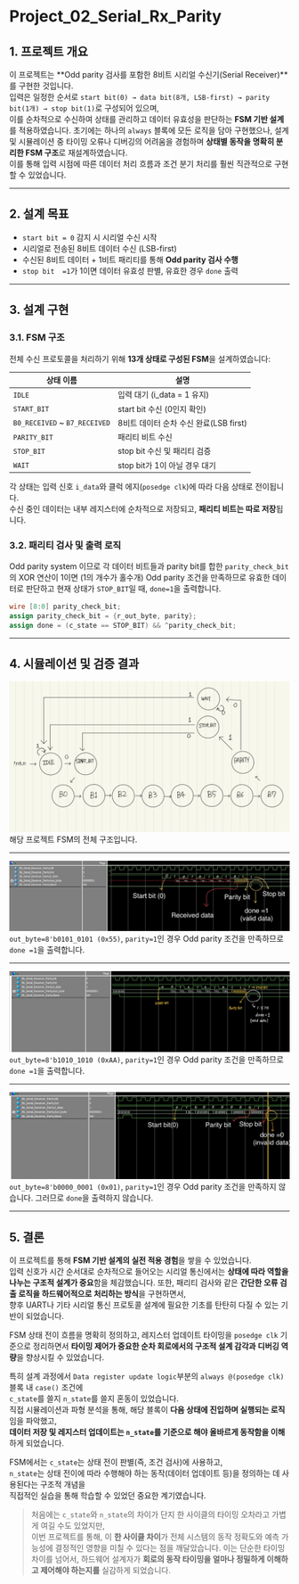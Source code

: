 # Project_02_Serial_Rx_Parity

## 1. 프로젝트 개요

이 프로젝트는 **Odd parity 검사를 포함한 8비트 시리얼 수신기(Serial Receiver)**를 구현한 것입니다.  
입력은 일정한 순서로 `start bit(0) → data bit(8개, LSB-first) → parity bit(1개) → stop bit(1)`로 구성되어 있으며,  
이를 순차적으로 수신하여 상태를 관리하고 데이터 유효성을 판단하는 **FSM 기반 설계**를 적용하였습니다.
초기에는 하나의 `always` 블록에 모든 로직을 담아 구현했으나, 설계 및 시뮬레이션 중 타이밍 오류나 디버깅의 어려움을 경험하며 **상태별 동작을 명확히 분리한 FSM 구조**로 재설계하였습니다.  
이를 통해 입력 시점에 따른 데이터 처리 흐름과 조건 분기 처리를 훨씬 직관적으로 구현할 수 있었습니다.

---

## 2. 설계 목표

* `start bit = 0` 감지 시 시리얼 수신 시작
* 시리얼로 전송된 8비트 데이터 수신 (LSB-first)
* 수신된 8비트 데이터 + 1비트 패리티를 통해 **Odd parity 검사 수행**
* `stop bit  =1`가 1이면 데이터 유효성 판별, 유효한 경우 `done` 출력

---

## 3. 설계 구현

### 3.1. FSM 구조

전체 수신 프로토콜을 처리하기 위해 **13개 상태로 구성된 FSM**을 설계하였습니다:

| 상태 이름       | 설명                             |
|----------------|-----------------------------------|
| `IDLE`         | 입력 대기 (i_data = 1 유지)        |
| `START_BIT`    | start bit 수신 (0인지 확인)        |
| `B0_RECEIVED` ~ `B7_RECEIVED`    | 8비트 데이터 순차 수신 완료(LSB first)  |
| `PARITY_BIT`   | 패리티 비트 수신                   |
| `STOP_BIT`     | stop bit 수신 및 패리티 검증       |
| `WAIT`         | stop bit가 1이 아닐 경우 대기      |

각 상태는 입력 신호 `i_data`와 클럭 에지(`posedge clk`)에 따라 다음 상태로 전이됩니다.  
수신 중인 데이터는 내부 레지스터에 순차적으로 저장되고, **패리티 비트는 따로 저장**됩니다.

### 3.2. 패리티 검사 및 출력 로직

Odd parity system 이므로 각 데이터 비트들과 parity bit를 합한 `parity_check_bit`의 XOR 연산이 1이면 (1의 개수가 홀수개) Odd parity 조건을 만족하므로 
유효한 데이터로 판단하고 현재 상태가 `STOP_BIT`일 때, `done=1`을 출력합니다.

```verilog
wire [8:0] parity_check_bit;
assign parity_check_bit = {r_out_byte, parity};
assign done = (c_state == STOP_BIT) && ^parity_check_bit;
```
---

## 4. 시뮬레이션 및 검증 결과


![FSM Diagram](sim_waves/1.FSM_Diagram.jpg)
해당 프로젝트 FSM의 전체 구조입니다.

---

![data=8'b01010101, parity bit=1](sim_waves/2.Test_1.jpg)
`out_byte=8'b0101_0101 (0x55)`, `parity=1`인 경우 Odd parity 조건을 만족하므로 `done =1`을 출력합니다.

---

![data=8'b10101010, parity bit=1](sim_waves/3.Test_2.jpg)
`out_byte=8'b1010_1010 (0xAA)`, `parity=1`인 경우 Odd parity 조건을 만족하므로 `done =1`을 출력합니다.

---

![data=8'b00000001, parity=0](sim_waves/4.Test_3.jpg)
`out_byte=8'b0000_0001 (0x01)`, `parity=1`인 경우 Odd parity 조건을 만족하지 않습니다. 그러므로 `done`을 출력하지 않습니다.

---

## 5. 결론

이 프로젝트를 통해 **FSM 기반 설계의 실전 적용 경험**을 쌓을 수 있었습니다.  
입력 신호가 시간 순서대로 순차적으로 들어오는 시리얼 통신에서는 **상태에 따라 역할을 나누는 구조적 설계가 중요**함을 체감했습니다.
또한, 패리티 검사와 같은 **간단한 오류 검출 로직을 하드웨어적으로 처리하는 방식**을 구현하면서,  
향후 UART나 기타 시리얼 통신 프로토콜 설계에 필요한 기초를 탄탄히 다질 수 있는 기반이 되었습니다.

FSM 상태 전이 흐름을 명확히 정의하고, 레지스터 업데이트 타이밍을 `posedge clk` 기준으로 정리하면서
**타이밍 제어가 중요한 순차 회로에서의 구조적 설계 감각과 디버깅 역량**을 향상시킬 수 있었습니다.

특히 설계 과정에서 `Data register update logic`부분의 `always @(posedge clk)` 블록 내 `case()` 조건에  
`c_state`를 쓸지 `n_state`를 쓸지 혼동이 있었습니다.  
직접 시뮬레이션과 파형 분석을 통해, 해당 블록이 **다음 상태에 진입하며 실행되는 로직**임을 파악했고,  
**데이터 저장 및 레지스터 업데이트는 `n_state`를 기준으로 해야 올바르게 동작함을 이해**하게 되었습니다.

FSM에서는 `c_state`는 상태 전이 판별(즉, 조건 검사)에 사용하고,  
`n_state`는 상태 전이에 따라 수행해야 하는 동작(데이터 업데이트 등)을 정의하는 데 사용된다는 구조적 개념을  
직접적인 실습을 통해 학습할 수 있었던 중요한 계기였습니다.

>처음에는 `c_state`와 `n_state`의 차이가 단지 한 사이클의 타이밍 오차라고 가볍게 여길 수도 있었지만,  
>이번 프로젝트를 통해, 이 **한 사이클 차이**가 전체 시스템의 동작 정확도와
>예측 가능성에 결정적인 영향을 미칠 수 있다는 점을 깨달았습니다.
>이는 단순한 타이밍 차이를 넘어서, 하드웨어 설계자가 **회로의 동작 타이밍을 얼마나 정밀하게 이해하고
제어해야 하는지를** 실감하게 되었습니다.
